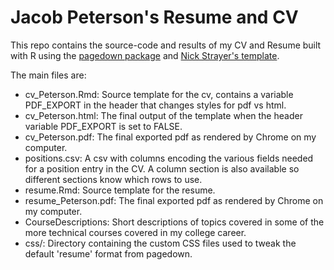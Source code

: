 # Jacob Peterson's Resume and CV

This repo contains the source-code and results of my CV and Resume built with R using the [pagedown package](https://pagedown.rbind.io) and [Nick Strayer's template](https://github.com/nstrayer/cv).

The main files are:

- cv_Peterson.Rmd: Source template for the cv, contains a variable PDF_EXPORT in the header that changes styles for pdf vs html.
- cv_Peterson.html: The final output of the template when the header variable PDF_EXPORT is set to FALSE.
- cv_Peterson.pdf: The final exported pdf as rendered by Chrome on my computer.
- positions.csv: A csv with columns encoding the various fields needed for a position entry in the CV. A column section is also available so different sections know which rows to use.
- resume.Rmd: Source template for the resume.
- resume_Peterson.pdf: The final exported pdf as rendered by Chrome on my computer.
- CourseDescriptions: Short descriptions of topics covered in some of the more technical courses covered in my college career.
- css/: Directory containing the custom CSS files used to tweak the default 'resume' format from pagedown.
